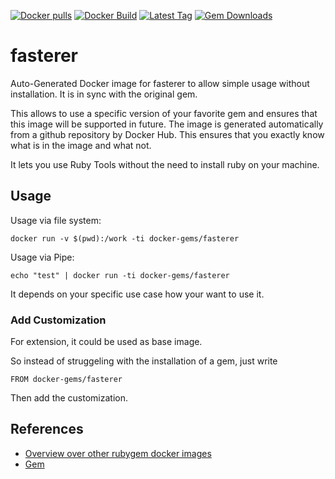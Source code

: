 [![Docker pulls](https://img.shields.io/docker/pulls/rubygem/fasterer.svg)](https://hub.docker.com/r/rubygem/fasterer/)
[![Docker Build](https://img.shields.io/docker/automated/rubygem/fasterer.svg)](https://hub.docker.com/r/rubygem/fasterer/)
[![Latest Tag](https://img.shields.io/github/tag/docker-rubygem/fasterer.svg)](https://hub.docker.com/r/rubygem/fasterer/)
[![Gem Downloads](https://img.shields.io/gem/dt/fasterer.svg)](https://rubygems.org/gems/fasterer/)
# fasterer

Auto-Generated Docker image for fasterer to allow simple usage without installation.
It is in sync with the original gem.

This allows to use a specific version of your favorite gem and ensures that this image will be supported in future.
The image is generated automatically from a github repository by Docker Hub.
This ensures that you exactly know what is in the image and what not.

It lets you use Ruby Tools without the need to install ruby on your machine.

## Usage

Usage via file system:

`docker run -v $(pwd):/work -ti docker-gems/fasterer`

Usage via Pipe:

`echo "test" | docker run -ti docker-gems/fasterer`

It depends on your specific use case how your want to use it.

### Add Customization

For extension, it could be used as base image.

So instead of struggeling with the installation of a gem, just write

`FROM docker-gems/fasterer`

Then add the customization.

## References

 - [Overview over other rubygem docker images](https://github.com/thinkbot/docker-rubygem)
 - [Gem](https://rubygems.org/gems/fasterer/)
